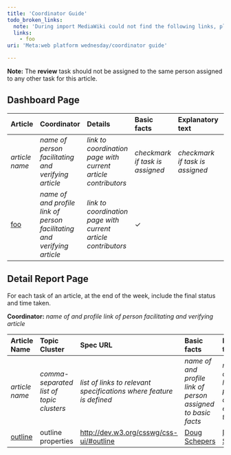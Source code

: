 ```yaml
---
title: 'Coordinator Guide'
todo_broken_links:
  note: 'During import MediaWiki could not find the following links, please fix and adjust this list.'
  links:
    - foo
uri: 'Meta:web platform wednesday/coordinator guide'

---
```

**Note:** The **review** task should not be assigned to the same person assigned to any other task for this article.

## Dashboard Page

|Article|Coordinator|Details|Basic facts|Explanatory text|Examples|Links|Review|
|:------|:----------|:------|:----------|:---------------|:-------|:----|:-----|
|*article name*|*name of person facilitating and verifying article*|*link to coordination page with current article contributors*|*checkmark if task is assigned*|*checkmark if task is assigned*|*checkmark if task is assigned*|*checkmark if task is assigned*|*checkmark if task is assigned*|
|[foo](/w/index.php?title=foo&action=edit&redlink=1)|*name of and profile link of person facilitating and verifying article*|*link to coordination page with current article contributors*|✓||✓|✓||

## Detail Report Page

For each task of an article, at the end of the week, include the final status and time taken.

**Coordinator:** *name of and profile link of person facilitating and verifying article*

|Article Name|Topic Cluster|Spec URL|Basic facts|Explanatory text|Examples|Links|Review|Notes|
|:-----------|:------------|:-------|:----------|:---------------|:-------|:----|:-----|:----|
|*article name*|*comma-separated list of topic clusters*|*list of links to relevant specifications where feature is defined*|*name of and profile link of person assigned to basic facts*|*name of and profile link of person assigned to explanatory text*|*name of and profile link of person assigned to examples*|*name of and profile link of person assigned to links*|*name of and profile link of person assigned to review*|*Notes from contributors*|
|[outline](/css/properties/outline)|outline properties|<http://dev.w3.org/csswg/css-ui/#outline>|[Doug Schepers](/User:Shepazu)|[Doug Schepers](/User:Shepazu)|[Ggurgone](/User:Ggurgone)|[Doug Schepers](/User:Shepazu)|||

